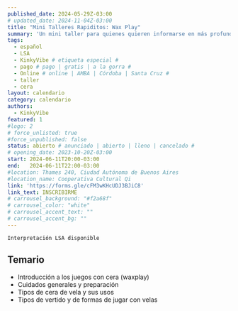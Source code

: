 ```yaml
---
published_date: 2024-05-29Z-03:00
# updated_date: 2024-11-04Z-03:00
title: "Mini Talleres Rapiditos: Wax Play"
summary: 'Un mini taller para quienes quieren informarse en más profundidad sobre plugs'
tags:
  - español
  - LSA
  - KinkyVibe # etiqueta especial #
  - pago # pago | gratis | a la gorra #
  - Online # online | AMBA | Córdoba | Santa Cruz #
  - taller
  - cera
layout: calendario
category: calendario
authors:
  - KinkyVibe
featured: 1
#logo: 2
# force_unlisted: true
#force_unpublished: false
status: abierto # anunciado | abierto | lleno | cancelado #
# opening_date: 2023-10-20Z-03:00
start: 2024-06-11T20:00-03:00
end:   2024-06-11T22:00-03:00
#location: Thames 240, Ciudad Autónoma de Buenos Aires
#location_name: Cooperativa Cultural Qi
link: 'https://forms.gle/cFM3wKHcUDJ3BJiC8'
link_text: INSCRIBIRME
# carrousel_background: "#f2a68f"
# carrousel_color: "white"
# carrousel_accent_text: ""
# carrousel_accent_bg: ""
---
```

`Interpretación LSA disponible`
## Temario
- Introducción a los juegos con cera (waxplay)
- Cuidados generales y preparación
- Tipos de cera de vela y sus usos 
- Tipos de vertido y de formas de jugar con velas 